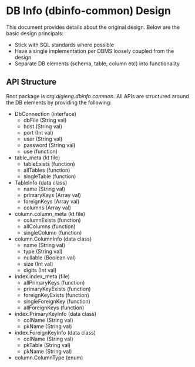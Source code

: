 # DB Info (dbinfo-common) Design

This document provides details about the original design. Below are the basic design principals:

- Stick with SQL standards where possible
- Have a single implementation per DBMS loosely coupled from the design
- Separate DB elements (schema, table, column etc) into functionality

## API Structure

Root package is *org.digieng.dbinfo.common*. All APIs are structured around the DB elements by providing the following:

- DbConnection (interface)
  * dbFile (String val)
  * host (String val)
  * port (Int val)
  * user (String val)
  * password (String val)
  * use (function)
- table_meta (kt file)
  * tableExists (function)
  * allTables (function)
  * singleTable (function)
- TableInfo (data class)
  * name (String val)
  * primaryKeys (Array<PrimaryKeyInfo> val)
  * foreignKeys (Array<ForeignKeyInfo> val)
  * columns (Array<ColumnInfo> val)
- column.column_meta (kt file)
  * columnExists (function)
  * allColumns (function)
  * singleColumn (function)
- column.ColumnInfo (data class)
  * name (String val)
  * type (String val)
  * nullable (Boolean val)
  * size (Int val)
  * digits (Int val)
- index.index_meta (file)
  * allPrimaryKeys (function)
  * primaryKeyExists (function)
  * foreignKeyExists (function)
  * singleForeignKey (function)
  * allForeignKeys (function)
- index.PrimaryKeyInfo (data class)
  * colName (String val)
  * pkName (String val)
- index.ForeignKeyInfo (data class)
  * colName (String val)
  * pkTable (String val)
  * pkName (String val)
- column.ColumnType (enum)
